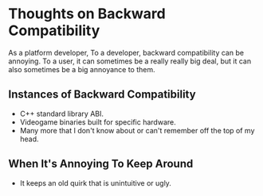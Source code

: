 # Thoughts on Backward Compatibility



As a platform developer, To a developer, backward compatibility can be annoying. To a user, it can sometimes be a really really big deal, but it can also sometimes be a big annoyance to them.

## Instances of Backward Compatibility

- C++ standard library ABI.
- Videogame binaries built for specific hardware.
- Many more that I don't know about or can't remember off the top of my head.

## When It's Annoying To Keep Around

- It keeps an old quirk that is unintuitive or ugly.